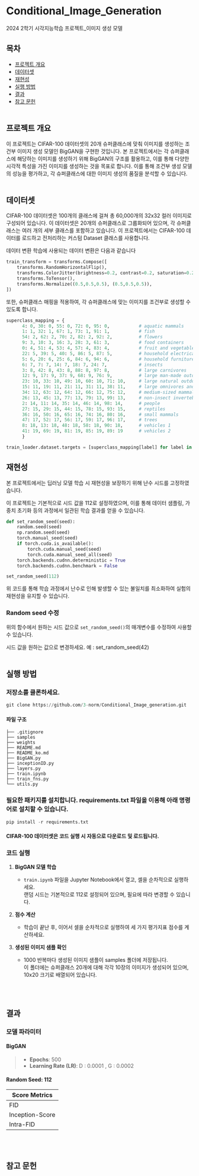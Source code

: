 # Conditional_Image_Generation
2024 2학기 시각지능학습 프로젝트_이미지 생성 모델


## 목차
- [프로젝트 개요](#프로젝트-개요)
- [데이터셋](#데이터셋)
- [재현성](#재현성)
- [실행 방법](#실행-방법)
- [결과](#결과)
- [참고 문헌](#참고-문헌)<br><br>

## 프로젝트 개요
이 프로젝트는 CIFAR-100 데이터셋의 20개 슈퍼클래스에 맞춰 이미지를 생성하는 조건부 이미지 생성 모델인 BigGAN을 구현한 것입니다. 본 프로젝트에서는 각 슈퍼클래스에 해당하는 이미지를 생성하기 위해 BigGAN의 구조를 활용하고, 이를 통해 다양한 시각적 특성을 가진 이미지를 생성하는 것을 목표로 합니다. 이를 통해 조건부 생성 모델의 성능을 평가하고, 각 슈퍼클래스에 대한 이미지 생성의 품질을 분석할 수 있습니다.<br><br>








## 데이터셋
CIFAR-100 데이터셋은 100개의 클래스에 걸쳐 총 60,000개의 32x32 컬러 이미지로 구성되어 있습니다. 이 데이터셋은 20개의 슈퍼클래스로 그룹화되어 있으며, 각 슈퍼클래스는 여러 개의 세부 클래스를 포함하고 있습니다.  이 프로젝트에서는 CIFAR-100 데이터를 로드하고 전처리하는 커스텀 Dataset 클래스를 사용합니다.

데이터 변환
학습에 사용되는 데이터 변환은 다음과 같습니다


```python
train_transform = transforms.Compose([
    transforms.RandomHorizontalFlip(),
    transforms.ColorJitter(brightness=0.2, contrast=0.2, saturation=0.2, hue=0.1),
    transforms.ToTensor(),
    transforms.Normalize((0.5,0.5,0.5), (0.5,0.5,0.5)),
])
```

또한, 슈퍼클래스 매핑을 적용하여, 각 슈퍼클래스에 맞는 이미지를 조건부로 생성할 수 있도록 합니다.

``` python
superclass_mapping = {
      4: 0, 30: 0, 55: 0, 72: 0, 95: 0,           # aquatic mammals
      1: 1, 32: 1, 67: 1, 73: 1, 91: 1,           # fish
      54: 2, 62: 2, 70: 2, 82: 2, 92: 2,          # flowers
      9: 3, 10: 3, 16: 3, 28: 3, 61: 3,           # food containers
      0: 4, 51: 4, 53: 4, 57: 4, 83: 4,           # fruit and vegetables
      22: 5, 39: 5, 40: 5, 86: 5, 87: 5,          # household electrical devices
      5: 6, 20: 6, 25: 6, 84: 6, 94: 6,           # household furniture
      6: 7, 7: 7, 14: 7, 18: 7, 24: 7,            # insects
      3: 8, 42: 8, 43: 8, 88: 8, 97: 8,           # large carnivores 
      12: 9, 17: 9, 37: 9, 68: 9, 76: 9,          # large man-made outdoor things
      23: 10, 33: 10, 49: 10, 60: 10, 71: 10,     # large natural outdoor scenes
      15: 11, 19: 11, 21: 11, 31: 11, 38: 11,     # large omnivores and herbivores
      34: 12, 63: 12, 64: 12, 66: 12, 75: 12,     # medium-sized mammals
      26: 13, 45: 13, 77: 13, 79: 13, 99: 13,     # non-insect invertebrates
      2: 14, 11: 14, 35: 14, 46: 14, 98: 14,      # people
      27: 15, 29: 15, 44: 15, 78: 15, 93: 15,     # reptiles
      36: 16, 50: 16, 65: 16, 74: 16, 80: 16,     # small mammals
      47: 17, 52: 17, 56: 17, 59: 17, 96: 17,     # trees 
      8: 18, 13: 18, 48: 18, 58: 18, 90: 18,      # vehicles 1
      41: 19, 69: 19, 81: 19, 85: 19, 89: 19      # vehicles 2
      }

train_loader.dataset.targets = [superclass_mapping[label] for label in train_loader.dataset.targets]

```


## 재현성
본 프로젝트에서는 딥러닝 모델 학습 시 재현성을 보장하기 위해 난수 시드를 고정하였습니다.

이 프로젝트는 기본적으로 시드 값을 112로 설정하였으며, 이를 통해 데이터 샘플링, 가중치 초기화 등의 과정에서 일관된 학습 결과를 얻을 수 있습니다.


```python
def set_random_seed(seed):
    random.seed(seed)
    np.random.seed(seed)
    torch.manual_seed(seed)
    if torch.cuda.is_available():
        torch.cuda.manual_seed(seed)
        torch.cuda.manual_seed_all(seed)
    torch.backends.cudnn.deterministic = True
    torch.backends.cudnn.benchmark = False

set_random_seed(112)
```

위 코드를 통해 학습 과정에서 난수로 인해 발생할 수 있는 불일치를 최소화하여 실험의 재현성을 유지할 수 있습니다.


### Random seed 수정
위의 함수에서 원하는 시드 값으로 `set_random_seed()`의 매개변수를 수정하여 사용할 수 있습니다.

시드 값을 원하는 값으로 변경하세요. 예 : set_random_seed(42)<br><br>




## 실행 방법
### 저장소를 클론하세요.
```python
git clone https://github.com/3-norm/Conditional_Image_generation.git
```
#### 파일 구조
```
├── .gitignore            
├── samples         
├── weights      
├── README.md              
├── README_ko.md           
├── BigGAN.py 
├── inceptionID.py      
├── layers.py
├── train.ipynb
├── train_fns.py
└── utils.py
```
### 필요한 패키지를 설치합니다. requirements.txt 파일을 이용해 아래 명령어로 설치할 수 있습니다.

```python
pip install -r requirements.txt
```

#### CIFAR-100 데이터셋은 코드 실행 시 자동으로 다운로드 및 로드됩니다.

### 코드 실행 

1. **BigGAN 모델 학습**
   - `train.ipynb` 파일을 Jupyter Notebook에서 열고, 셀을 순차적으로 실행하세요.<br>
      랜덤 시드는 기본적으로 112로 설정되어 있으며, 필요에 따라 변경할 수 있습니다.  
   
2. **점수 계산**
   - 학습이 끝난 후, 이어서 셀을 순차적으로 실행하여 세 가지 평가지표 점수를 계산하세요.

3. **생성된 이미지 샘플 확인**

   - 1000 반복마다 생성된 이미지 샘플이 samples 폴더에 저장됩니다.<br>
    이 폴더에는 슈퍼클래스 20개에 대해 각각 10장의 이미지가 생성되어 있으며, 10x20 크기로 배열되어 있습니다.<br>




<br><br>
## 결과

### 모델 파라미터
#### BigGAN
> - **Epochs**: 500
> - **Learning Rate (LR)**: D : 0.0001 , G : 0.0002

>





#### Random Seed: 112
|   Score Metrics      | 
|---------------|
| FID    |  |
| Inception-Score   |   |
| Intra-FID  |    |


<br><br>
## 참고 문헌
